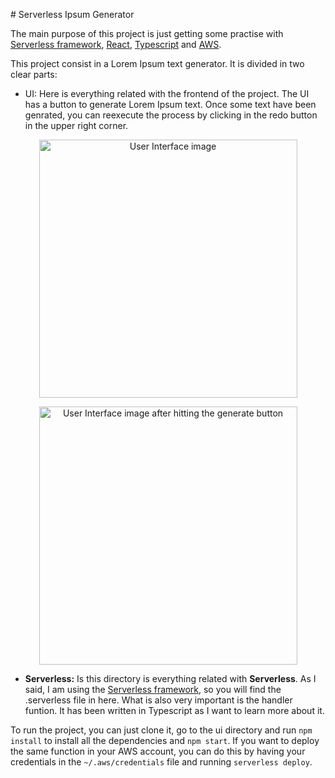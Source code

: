 # Serverless Ipsum Generator

The main purpose of this project is just getting some practise with [Serverless framework](https://serverless.com), [React](https://reactjs.org), [Typescript](https://www.typescriptlang.org) and [AWS](https://aws.amazon.com/es/).

This project consist in a Lorem Ipsum text generator. It is divided in two clear parts:

- UI: Here is everything related with the frontend of the project. The UI has a button to generate Lorem Ipsum text. Once some text have been genrated, you can reexecute the process by clicking in the redo button in the upper right corner.

<p align="center">
    <img width="413" alt="User Interface image" src="https://user-images.githubusercontent.com/15388747/48826062-4597ff80-ed61-11e8-86d5-7f109ba543c6.png">
</p>

<p align="center">
    <img width="413" alt="User Interface image after hitting the generate button" src="https://user-images.githubusercontent.com/15388747/48826245-acb5b400-ed61-11e8-9b16-7a9462fa4334.png">
</p>

- **Serverless:** Is this directory is everything related with **Serverless**. As I said, I am using the [Serverless framework](https://serverless.com), so you will find the .serverless file in here. What is also very important is the handler funtion. It has been written in Typescript as I want to learn more about it.

To run the project, you can just clone it, go to the ui directory and run `npm install` to install all the dependencies and `npm start`.
If you want to deploy the same function in your AWS account, you can do this by having your credentials in the `~/.aws/credentials` file and running `serverless deploy`.
